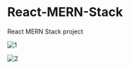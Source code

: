 # React-MERN-Stack
React MERN Stack project

![1](https://github.com/Prabhashwaree/React-MERN-Stack/assets/90233777/87858253-c600-4663-b9cf-4726afa612fb)

![2](https://github.com/Prabhashwaree/React-MERN-Stack/assets/90233777/f81cc3e4-24bb-4379-a6b9-e7ccad9a50df)
